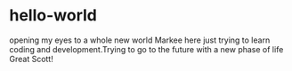# hello-world
opening my eyes to a whole new world
Markee here just trying to learn coding and development.Trying to go to the future with a new phase of life Great Scott!
